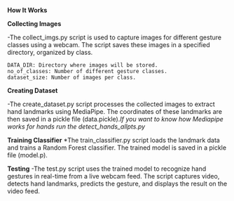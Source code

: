 **How It Works**


**Collecting Images**

-The collect_imgs.py script is used to capture images for different gesture classes using a webcam. The script saves these images in a specified directory, organized by class.

    DATA_DIR: Directory where images will be stored.
    no_of_classes: Number of different gesture classes.
    dataset_size: Number of images per class.
    
**Creating Dataset**

-The create_dataset.py script processes the collected images to extract hand landmarks using MediaPipe. The coordinates of these landmarks are then saved in a pickle file (data.pickle).*If you want to know how Mediapipe works for hands run the detect_hands_allpts.py*

**Training Classifier**
*The train_classifier.py script loads the landmark data and trains a Random Forest classifier. The trained model is saved in a pickle file (model.p).


**Testing**
-The test.py script uses the trained model to recognize hand gestures in real-time from a live webcam feed. The script captures video, detects hand landmarks, predicts the gesture, and displays the result on the video feed.
